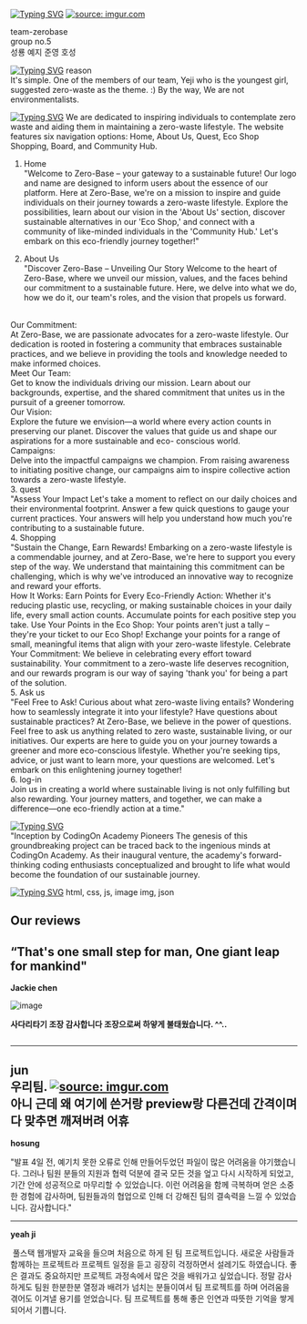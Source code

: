 

[![Typing SVG](https://readme-typing-svg.demolab.com?font=Fira+Code&pause=1000&color=00F758&random=false&width=435&lines=The+name+of+project+)](https://git.io/typing-svg)
<a href="https://imgur.com/HLkBHf5" style="background-color:white;"><img src="https://i.imgur.com/HLkBHf5.png" title="source: imgur.com" style="background-color:white;"/></a>

team-zerobase
<br>
group no.5
<br>
성룡
예지
준영
호성


[![Typing SVG](https://readme-typing-svg.demolab.com?font=Fira+Code&pause=1000&color=00F758&random=false&width=435&lines=Description+of+the+project+)](https://git.io/typing-svg)
reason<br>
  It's simple. One of the members of our team, Yeji who is the youngest girl, suggested zero-waste as the theme. :) By the way, We are not environmentalists.

[![Typing SVG](https://readme-typing-svg.demolab.com?font=Fira+Code&pause=1000&color=00F758&random=false&width=435&lines=Project+structure+and+key+files+)](https://git.io/typing-svg)
We are dedicated to inspiring individuals to contemplate zero waste and aiding them in maintaining a zero-waste lifestyle. The website features six navigation options: Home, About Us, Quest,  Eco Shop Shopping, Board, and Community Hub.
  1. Home<br>
     "Welcome to Zero-Base – your gateway to a sustainable future! Our logo and name are designed to inform users about the essence of our platform. Here at Zero-Base, we're on a mission to 
            inspire and guide individuals on their journey towards a zero-waste lifestyle. Explore the possibilities, learn about our vision in the 'About Us' section, discover sustainable 
            alternatives in our 'Eco Shop,' and connect with a community of like-minded individuals in the 'Community Hub.' Let's embark on this eco-friendly journey together!"

  2. About Us<br>
      "Discover Zero-Base – Unveiling Our Story
           Welcome to the heart of Zero-Base, where we unveil our mission, values, and the faces behind our commitment to a sustainable future. Here, we delve into what we do, how we do it, our 
           team's roles, and the vision that propels us forward.
<br>
      Our Commitment:<br>
           At Zero-Base, we are passionate advocates for a zero-waste lifestyle. Our dedication is rooted in fostering a community that embraces sustainable practices, and we believe in 
           providing the tools and knowledge needed to make informed choices.
<br>
       Meet Our Team:<br>
           Get to know the individuals driving our mission. Learn about our backgrounds, expertise, and the shared commitment that unites us in the pursuit of a greener tomorrow.
<br>
      Our Vision:<br>
           Explore the future we envision—a world where every action counts in preserving our planet. Discover the values that guide us and shape our aspirations for a more sustainable and eco- 
           conscious world.
<br>
      Campaigns:<br>
          Delve into the impactful campaigns we champion. From raising awareness to initiating positive change, our campaigns aim to inspire collective action towards a zero-waste lifestyle.
<br>
  3. quest<br>
      "Assess Your Impact
          Let's take a moment to reflect on our daily choices and their environmental footprint. Answer a few quick questions to gauge your current practices. Your answers will help you 
          understand how much you're contributing to a sustainable future.
<br>
  4. Shopping<br>
      "Sustain the Change, Earn Rewards!
         Embarking on a zero-waste lifestyle is a commendable journey, and at Zero-Base, we're here to support you every step of the way. We understand that maintaining this commitment can be 
         challenging, which is why we've introduced an innovative way to recognize and reward your efforts.
<br>
      How It Works:
         Earn Points for Every Eco-Friendly Action: Whether it's reducing plastic use, recycling, or making sustainable choices in your daily life, every small action counts. Accumulate points 
         for each positive step you take. Use Your Points in the Eco Shop: Your points aren't just a tally – they're your ticket to our Eco Shop! Exchange your points for a range of small, 
         meaningful items that align with your zero-waste lifestyle.
         Celebrate Your Commitment: We believe in celebrating every effort toward sustainability. Your commitment to a zero-waste life deserves recognition, and our rewards program is our way 
         of saying 'thank you' for being a part of the solution.
<br>
  5. Ask us<br>
      "Feel Free to Ask!
         Curious about what zero-waste living entails? Wondering how to seamlessly integrate it into your lifestyle? Have questions about sustainable practices? At Zero-Base, we believe in the 
         power of questions. Feel free to ask us anything related to zero waste, sustainable living, or our initiatives. Our experts are here to guide you on your journey towards a greener and 
         more eco-conscious lifestyle. Whether you're seeking tips, advice, or just want to learn more, your questions are welcomed. Let's embark on this enlightening journey together!<br>
  6. log-in<br>
          Join us in creating a world where sustainable living is not only fulfilling but also rewarding. Your journey matters, and together, we can make a difference—one eco-friendly action at 
          a time."

[![Typing SVG](https://readme-typing-svg.demolab.com?font=Fira+Code&pause=1000&color=00F758&random=false&width=435&lines=Project+structures)](https://git.io/typing-svg)<br>
"Inception by CodingOn Academy Pioneers
        The genesis of this groundbreaking project can be traced back to the ingenious minds at CodingOn Academy. As their inaugural venture, the academy's forward-thinking coding enthusiasts 
        conceptualized and brought to life what would become the foundation of our sustainable journey.

[![Typing SVG](https://readme-typing-svg.demolab.com?font=Fira+Code&pause=1000&color=00F758&random=false&width=435&lines=Folders,+files+with+souce+codes)](https://git.io/typing-svg)
  html,
  css,
  js,
  image img,
  json


Our reviews 
----------------------------------------------------------------
“That's one small step for man, One giant leap for mankind"
----------------------------------------------------------------
**Jackie chen**

![image](https://github.com/ryong123/kdtproject/assets/148741796/331449fe-8d10-4b2d-b1b6-c03595fa1e92)


**사다리타기 조장 감사합니다 조장으로써 하얗게 불태웠습니다. ^^..**

<a href="https://pbs.twimg.com/media/F7w7nV5X0AAZqaA?format=jpg&name=small"><img src="https://pbs.twimg.com/media/F7w7nV5X0AAZqaA?format=jpg&name=small" title="" /></a>


------------------------------------------------------------------------------
jun <br>
우리팀. 
<a href="https://imgur.com/x77x0Fa"><img src="https://i.imgur.com/x77x0Fa.jpg" title="source: imgur.com" /></a>
<br>
아니 근데 왜 여기에 쓴거랑 preview랑 다른건데 간격이며 다 맞추면 깨져버려 어휴
------------------------------------------------------------------------------
**hosung**



"발표 4일 전, 예기치 못한 오류로 인해 만들어두었던 파일이 많은 어려움을 야기했습니다. 그러나 팀원 분들의 지원과 협력 덕분에 결국 모든 것을 엎고 다시 시작하게 되었고, 기간 안에 성공적으로 마무리할 수 있었습니다. 이런 어려움을 함께 극복하며 얻은 소중한 경험에 감사하며, 팀원들과의 협업으로 인해 더 강해진 팀의 결속력을 느낄 수 있었습니다. 감사합니다."



-------------------------------------------------------------------------------
**yeah ji**

<img src="https://i.pinimg.com/564x/d8/73/a1/d873a13e8dcdcb473bf0fc1a6e87c5d8.jpg" title="" />
풀스택 웹개발자 교육을 들으며 처음으로 하게 된 팀 프로젝트입니다.
새로운 사람들과 함께하는 프로젝트라 프로젝트 일정을 듣고 굉장히 걱정하면서 설레기도 하였습니다. 좋은 결과도 중요하지만 프로젝트 과정속에서 많은 것을 배워가고 싶었습니다. 정말 감사하게도 팀원 한분한분 열정과 배려가 넘치는 분들이여서 팀 프로젝트를 하며 어려움을 겪어도 이겨낼 용기를 얻었습니다. 팀 프로젝트를 통해 좋은 인연과 따뜻한 기억을 쌓게되어서 기쁩니다.
